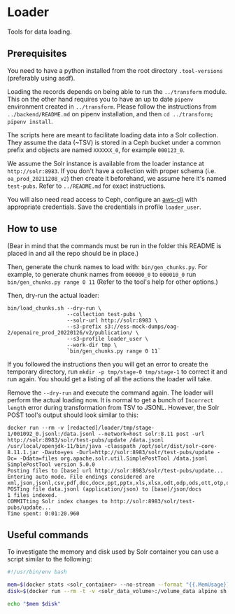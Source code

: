 # Loader

Tools for data loading.


## Prerequisites

You need to have a python installed from the root directory `.tool-versions` (preferably using asdf).

Loading the records depends on being able to run the `../transform` module.
This on the other hand requires you to have an up to date `pipenv` environment created in `../transform`.
Please follow the instructions from `../backend/README.md` on pipenv installation, and
then `cd ../transform; pipenv install`.

The scripts here are meant to facilitate loading data into a Solr collection.
They assume the data (~TSV) is stored in a Ceph bucket under a common prefix and objects are named `XXXXXX_0`,
for example `000123_0`.

We assume the Solr instance is available from the loader instance at `http://solr:8983`.
If you don't have a collection with proper schema (i.e. `oa_prod_20211208_v2`) then create it beforehand, we assume
here it's named `test-pubs`.
Refer to `../README.md` for exact instructions.

You will also need read access to Ceph, configure an [aws-cli](https://github.com/aws/aws-cli/) with appropriate
credentials. Save the credentials in profile `loader_user`.


## How to use

(Bear in mind that the commands must be run in the folder this README is placed in and all the repo should be in place.)

Then, generate the chunk names to load with: `bin/gen_chunks.py`.
For example, to generate chunk names from `000000_0` to `000010_0` run `bin/gen_chunks.py range 0 11`
(Refer to the tool's help for other options.)

Then, dry-run the actual loader:
```
bin/load_chunks.sh --dry-run \
                   --collection test-pubs \
                   --solr-url http://solr:8983 \
                   --s3-prefix s3://ess-mock-dumps/oag-2/openaire_prod_20220126/v2/publication/ \
                   --s3-profile loader_user \
                   --work-dir tmp \
                   `bin/gen_chunks.py range 0 11`
```

If you followed the instructions then you will get an error to create the temporary directory,
run `mkdir -p tmp/stage-0 tmp/stage-1` to correct it and run again. You should get a listing of all the actions
the loader will take.

Remove the `--dry-run` and execute the command again. The loader will perform the actual loading now.
It is normal to get a bunch of `Incorrect length` error during transformation from TSV to JSONL.
However, the Solr POST tool's output should look similar to this:
```
docker run --rm -v [redacted]/loader/tmp/stage-1/001092_0.jsonl:/data.jsonl --network=host solr:8.11 post -url http://solr:8983/solr/test-pubs/update /data.jsonl
/usr/local/openjdk-11/bin/java -classpath /opt/solr/dist/solr-core-8.11.1.jar -Dauto=yes -Durl=http://solr:8983/solr/test-pubs/update -Dc= -Ddata=files org.apache.solr.util.SimplePostTool /data.jsonl
SimplePostTool version 5.0.0
Posting files to [base] url http://solr:8983/solr/test-pubs/update...
Entering auto mode. File endings considered are xml,json,jsonl,csv,pdf,doc,docx,ppt,pptx,xls,xlsx,odt,odp,ods,ott,otp,ots,rtf,htm,html,txt,log
POSTing file data.jsonl (application/json) to [base]/json/docs
1 files indexed.
COMMITting Solr index changes to http://solr:8983/solr/test-pubs/update...
Time spent: 0:01:20.960
```


## Useful commands

To investigate the memory and disk used by Solr container you can use a script similar to the following:
```bash
#!/usr/bin/env bash

mem=$(docker stats <solr_container> --no-stream --format "{{.MemUsage}}" | awk '{ print $1 }')
disk=$(docker run --rm -t -v <solr_data_volume>:/volume_data alpine sh -c "du -s /volume_data | cut -f1")

echo "$mem $disk"
```
